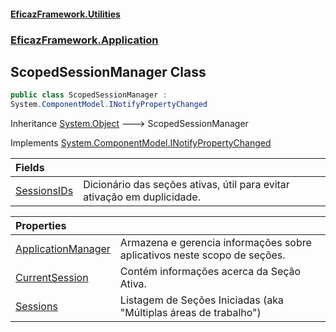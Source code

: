 #### [EficazFramework.Utilities](EficazFrameworkUtilities.md 'EficazFramework Utilities')
### [EficazFramework.Application](EficazFrameworkUtilities.md#EficazFramework_Application 'EficazFramework.Application')
## ScopedSessionManager Class
```csharp
public class ScopedSessionManager :
System.ComponentModel.INotifyPropertyChanged
```

Inheritance [System.Object](https://docs.microsoft.com/en-us/dotnet/api/System.Object 'System.Object') &#129106; ScopedSessionManager  

Implements [System.ComponentModel.INotifyPropertyChanged](https://docs.microsoft.com/en-us/dotnet/api/System.ComponentModel.INotifyPropertyChanged 'System.ComponentModel.INotifyPropertyChanged')  

| Fields | |
| :--- | :--- |
| [SessionsIDs](ScopedSessionManager_SessionsIDs.md 'EficazFramework.Application.ScopedSessionManager.SessionsIDs') | Dicionário das seções ativas, útil para evitar ativação em duplicidade.<br/> |

| Properties | |
| :--- | :--- |
| [ApplicationManager](ScopedSessionManager_ApplicationManager.md 'EficazFramework.Application.ScopedSessionManager.ApplicationManager') | Armazena e gerencia informações sobre aplicativos neste scopo de seções.<br/> |
| [CurrentSession](ScopedSessionManager_CurrentSession.md 'EficazFramework.Application.ScopedSessionManager.CurrentSession') | Contém informações acerca da Seção Ativa.<br/> |
| [Sessions](ScopedSessionManager_Sessions.md 'EficazFramework.Application.ScopedSessionManager.Sessions') | Listagem de Seções Iniciadas (aka "Múltiplas áreas de trabalho")<br/> |

